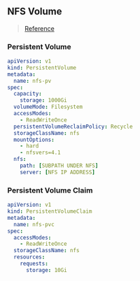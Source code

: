 ## NFS Volume

> [Reference](https://github.com/kubernetes/examples/tree/master/staging/volumes/nfs)

### Persistent Volume

```yaml
apiVersion: v1
kind: PersistentVolume
metadata:
  name: nfs-pv
spec:
  capacity:
    storage: 1000Gi
  volumeMode: Filesystem
  accessModes:
    - ReadWriteOnce
  persistentVolumeReclaimPolicy: Recycle
  storageClassName: nfs
  mountOptions:
    - hard
    - nfsvers=4.1
  nfs:
    path: [SUBPATH UNDER NFS]
    server: [NFS IP ADDRESS]
```

### Persistent Volume Claim

```yaml
apiVersion: v1
kind: PersistentVolumeClaim
metadata:
  name: nfs-pvc
spec:
  accessModes:
    - ReadWriteOnce
  storageClassName: nfs
  resources:
    requests:
      storage: 10Gi
```

